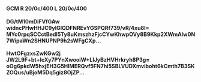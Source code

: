 #### GCM R 20/0c/400 L 20/0c/400
**DG/tM10mDiFVfGAw**<br/>**widncPHwHHJC9ylGlQDFNREvYGSPQRf739/vR/4xu8I=**<br/>**MYc0rpqSCCctBedl5Ty8uKmszhzFjcCYwKhwpOVy8B9Kkp2XWmAlw0N7WipaWn2SHNUPNP9h2sWFgCXp...**<br/><br/>
**HwtOFgzxsZwKGw2j**<br/>**JW2L9F+bt+IcXy7PYnXwooiW+LIJyBzHVHrkryh8P3g=**<br/>**oOg6pkdW5hxjEH3G5HlMERQvf5FN7hi5SBLVUDXmviboht6kCmth7B3SKZOQus/uBjoM5Dq5giz8OjZP...**